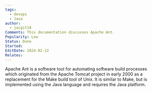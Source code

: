 ```yaml
---
tags:
  - devops
  - Java
author:
  - jacgit18
Comments: This documentation discusses Apache Ant.
Popularity: Low
Status: Done
Started: 
EditDate: 2024-02-22
Relates:
---
```

Apache Ant is a software tool for automating software build processes which originated from the Apache Tomcat project in early 2000 as a replacement for the Make build tool of Unix. It is similar to Make, but is implemented using the Java language and requires the Java platform.